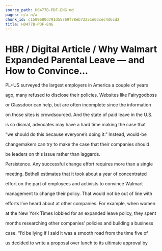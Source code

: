```yaml
---
source_path: H0477B-PDF-ENG.md
pages: n/a-n/a
chunk_id: c1509680d791d55769f78eb72251e03cec4d6cd2
title: H0477B-PDF-ENG
---
```

# HBR / Digital Article / Why Walmart Expanded Parental Leave — and How to Convince…

PL+US surveyed the largest employers in America a couple of years

ago, many refused to disclose their policies. Websites like Fairygodboss

or Glassdoor can help, but are often incomplete since the information

on those sites is crowdsourced. And the state of paid leave in the U.S.

is so dismal, advocates may have a hard time making the case that

“we should do this because everyone’s doing it.” Instead, would-be

changemakers can try to make the case that their companies should

be leaders on this issue rather than laggards.

Persistence. Any successful change effort requires more than a single

meeting. Bethell estimates that it took about a year of concentrated

effort on the part of employees and activists to convince Walmart

management to change their policy. That would not be out of line with

efforts I’ve heard about at other companies. For example, when women

at the New York Times lobbied for an expanded leave policy, they spent

months researching other companies’ policies and building a business

case. “I’d be lying if I said it was a smooth road from the time five of

us decided to write a proposal over lunch to its ultimate approval by
